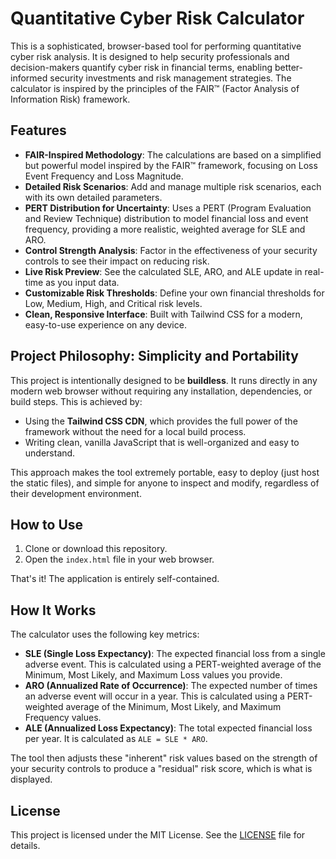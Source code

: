# Quantitative Cyber Risk Calculator

This is a sophisticated, browser-based tool for performing quantitative cyber risk analysis. It is designed to help security professionals and decision-makers quantify cyber risk in financial terms, enabling better-informed security investments and risk management strategies. The calculator is inspired by the principles of the FAIR™ (Factor Analysis of Information Risk) framework.

## Features

*   **FAIR-Inspired Methodology**: The calculations are based on a simplified but powerful model inspired by the FAIR™ framework, focusing on Loss Event Frequency and Loss Magnitude.
*   **Detailed Risk Scenarios**: Add and manage multiple risk scenarios, each with its own detailed parameters.
*   **PERT Distribution for Uncertainty**: Uses a PERT (Program Evaluation and Review Technique) distribution to model financial loss and event frequency, providing a more realistic, weighted average for SLE and ARO.
*   **Control Strength Analysis**: Factor in the effectiveness of your security controls to see their impact on reducing risk.
*   **Live Risk Preview**: See the calculated SLE, ARO, and ALE update in real-time as you input data.
*   **Customizable Risk Thresholds**: Define your own financial thresholds for Low, Medium, High, and Critical risk levels.
*   **Clean, Responsive Interface**: Built with Tailwind CSS for a modern, easy-to-use experience on any device.

## Project Philosophy: Simplicity and Portability

This project is intentionally designed to be **buildless**. It runs directly in any modern web browser without requiring any installation, dependencies, or build steps. This is achieved by:

*   Using the **Tailwind CSS CDN**, which provides the full power of the framework without the need for a local build process.
*   Writing clean, vanilla JavaScript that is well-organized and easy to understand.

This approach makes the tool extremely portable, easy to deploy (just host the static files), and simple for anyone to inspect and modify, regardless of their development environment.

## How to Use

1.  Clone or download this repository.
2.  Open the `index.html` file in your web browser.

That's it! The application is entirely self-contained.

## How It Works

The calculator uses the following key metrics:

*   **SLE (Single Loss Expectancy)**: The expected financial loss from a single adverse event. This is calculated using a PERT-weighted average of the Minimum, Most Likely, and Maximum Loss values you provide.
*   **ARO (Annualized Rate of Occurrence)**: The expected number of times an adverse event will occur in a year. This is calculated using a PERT-weighted average of the Minimum, Most Likely, and Maximum Frequency values.
*   **ALE (Annualized Loss Expectancy)**: The total expected financial loss per year. It is calculated as `ALE = SLE * ARO`.

The tool then adjusts these "inherent" risk values based on the strength of your security controls to produce a "residual" risk score, which is what is displayed.

## License

This project is licensed under the MIT License. See the [LICENSE](LICENSE) file for details.
